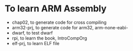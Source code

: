 # To learn ARM Assembly

- chap02,  to generate code for cross compiling
- arm32-prj, to generate code for arm32, arm-none-eabi-
- dwarf, to test dwarf  
- rpi, to learn the book, IntroCompOrg
- elf-prj, to learn ELF file





